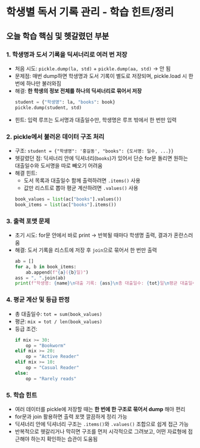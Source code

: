 # 학생별 독서 기록 관리 - 학습 힌트/정리

## 오늘 학습 핵심 및 헷갈렸던 부분

### 1. 학생명과 도서 기록을 딕셔너리로 여러 번 저장
- 처음 시도: `pickle.dump(la, std)` + `pickle.dump(aa, std)` → 안 됨
- 문제점: 매번 dump하면 학생명과 도서 기록이 별도로 저장되며, pickle.load 시 한 번에 하나만 불러와짐
- 해결: **한 학생의 정보 전체를 하나의 딕셔너리로 묶어서 저장**
  ```python
  student = {"학생명": la, "books": book}
  pickle.dump(student, std)
  ```
- 힌트: 입력 루프는 도서명과 대출일수만, 학생명은 루프 밖에서 한 번만 입력

### 2. pickle에서 불러온 데이터 구조 처리
- 구조: `student = {"학생명": '홍길동', "books": {도서명: 일수, ...}}`
- 헷갈렸던 점: 딕셔너리 안에 딕셔너리(`books`)가 있어서 단순 for문 돌리면 원하는 대출일수와 도서명을 따로 빼오기 어려움
- 해결 힌트:
  - 도서 목록과 대출일수 함께 출력하려면 `.items()` 사용
  - 값만 리스트로 뽑아 평균 계산하려면 `.values()` 사용
  ```python
  book_values = list(ac["books"].values())
  book_items = list(ac["books"].items())
  ```

### 3. 출력 포맷 문제
- 초기 시도: for문 안에서 바로 print → 반복될 때마다 학생명 출력, 결과가 혼란스러움
- 해결: 도서 기록을 리스트에 저장 후 `join`으로 묶어서 한 번만 출력
  ```python
  ab = []
  for a, b in book_items:
      ab.append(f"{a}({b}일)")
  ass = ", ".join(ab)
  print(f"학생명: {name}\n대출 기록: {ass}\n총 대출일수: {tot}일\n평균 대출일수: {mix:.2f}일\n등급: {op}")
  ```

### 4. 평균 계산 및 등급 판정
- 총 대출일수: `tot = sum(book_values)`
- 평균: `mix = tot / len(book_values)`
- 등급 조건:
  ```python
  if mix >= 30:
      op = "Bookworm"
  elif mix >= 20:
      op = "Active Reader"
  elif mix >= 10:
      op = "Casual Reader"
  else:
      op = "Rarely reads"
  ```

### 5. 학습 힌트
- 여러 데이터를 pickle에 저장할 때는 **한 번에 한 구조로 묶어서 dump** 해야 편리
- for문과 join 활용하면 출력 포맷 깔끔하게 정리 가능
- 딕셔너리 안에 딕셔너리 구조는 `.items()`와 `.values()` 조합으로 쉽게 접근 가능
- 반복적으로 헷갈리거나 막히면 구조를 먼저 시각적으로 그려보고, 어떤 자료형에 접근해야 하는지 확인하는 습관이 도움됨


